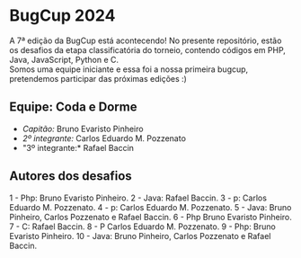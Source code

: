 # BugCup 2024
A 7ª edição da BugCup está acontecendo! No presente repositório, estão os desafios da etapa classificatória do torneio, contendo códigos em PHP, Java, JavaScript, Python e C.  
Somos uma equipe iniciante e essa foi a nossa primeira bugcup, pretendemos participar das próximas edições :)
## Equipe: Coda e Dorme
* *Capitão:* Bruno Evaristo Pinheiro
* *2º integrante:* Carlos Eduardo M. Pozzenato
* "3º integrante:* Rafael Baccin
## Autores dos desafios
1 - Php: Bruno Evaristo Pinheiro.
2 - Java: Rafael Baccin.
3 - p: Carlos Eduardo M. Pozzenato.
4 - p: Carlos Eduardo M. Pozzenato.
5 - Java: Bruno Pinheiro, Carlos Pozzenato e Rafael Baccin.
6 - Php Bruno Evaristo Pinheiro.
7 - C: Rafael Baccin.
8 - P Carlos Eduardo M. Pozzenato.
9 - Php: Bruno Evaristo Pinheiro.
10 - Java: Bruno Pinheiro, Carlos Pozzenato e Rafael Baccin.